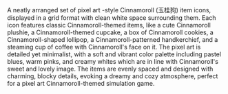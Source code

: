 A neatly arranged set of pixel art -style Cinnamoroll (玉桂狗) item icons, displayed in a grid format with clean white space surrounding them. Each icon features classic Cinnamoroll-themed items, like a cute Cinnamoroll plushie, a Cinnamoroll-themed cupcake, a box of Cinnamoroll cookies, a Cinnamoroll-shaped lollipop, a Cinnamoroll-patterned handkerchief, and a steaming cup of coffee with Cinnamoroll's face on it. The pixel art is detailed yet minimalist, with a soft and vibrant color palette including pastel blues, warm pinks, and creamy whites which are in line with Cinnamoroll's sweet and lovely image. The items are evenly spaced and designed with charming, blocky details, evoking a dreamy and cozy atmosphere, perfect for a pixel art Cinnamoroll-themed simulation game.

<!-- truncate -->